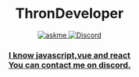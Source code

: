 <div align="center">
  <h1> ThronDeveloper </h1>

<a href="https://discord.com/users/939851664389730304">
<img alt="askme" src="https://img.shields.io/badge/Ask%20me-anything-1abc9c.svg" />
</a>
<a href="https://discord.com/users/792984862550130728"><img alt="Discord" src="https://img.shields.io/badge/Thron%239232-7289DA?style=flat&logo=discord&logoColor=white"/>
<h3>
I know javascript,vue and react<br>
You can contact me on discord.<br>
</h3>
<br/>
